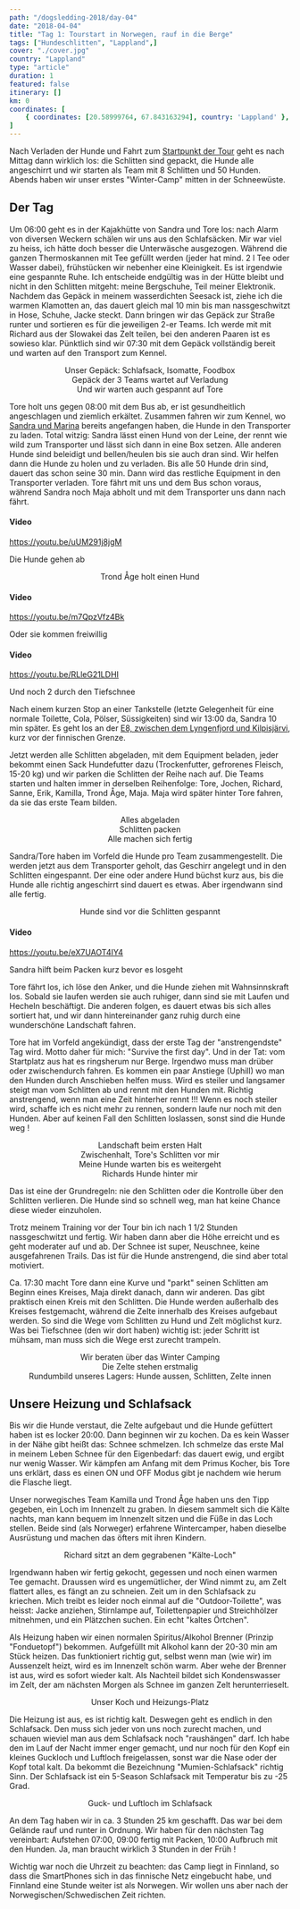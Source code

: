 ```yaml
---
path: "/dogsledding-2018/day-04"
date: "2018-04-04"
title: "Tag 1: Tourstart in Norwegen, rauf in die Berge"
tags: ["Hundeschlitten", "Lappland",]
cover: "./cover.jpg"
country: "Lappland"
type: "article"
duration: 1
featured: false
itinerary: []
km: 0
coordinates: [
    { coordinates: [20.58999764, 67.843163294], country: 'Lappland' },
]
---
```


Nach Verladen der Hunde und Fahrt zum [Startpunkt der Tour](https://www.google.com/maps/place/69%C2%B006'54.4%22N+20%C2%B044'49.1%22E/@69.1150972,20.6069021,11z/data=!4m5!3m4!1s0x0:0x0!8m2!3d69.1150972!4d20.7469778) geht es nach Mittag dann wirklich los: die Schlitten sind gepackt, die Hunde alle angeschirrt und wir starten als Team mit 8 Schlitten und 50 Hunden. Abends haben wir unser erstes "Winter-Camp" mitten in der Schneewüste.

## Der Tag

Um 06:00 geht es in der Kajakhütte von Sandra und Tore los: nach Alarm von diversen Weckern schälen wir uns aus den Schlafsäcken. Mir war viel zu heiss, ich hätte doch besser die Unterwäsche ausgezogen. Während die ganzen Thermoskannen mit Tee gefüllt werden (jeder hat mind. 2 l Tee oder Wasser dabei), frühstücken wir nebenher eine Kleinigkeit. Es ist irgendwie eine gespannte Ruhe. Ich entscheide endgültig was in der Hütte bleibt und nicht in den Schlitten mitgeht: meine Bergschuhe, Teil meiner Elektronik. Nachdem das Gepäck in meinem wasserdichten Seesack ist, ziehe ich die warmen Klamotten an, das dauert gleich mal 10 min bis man nassgeschwitzt in Hose, Schuhe, Jacke steckt. Dann bringen wir das Gepäck zur Straße runter und sortieren es für die jeweiligen 2-er Teams. Ich werde mit mit Richard aus der Slowakei das Zelt teilen, bei den anderen Paaren ist es sowieso klar. Pünktlich sind wir 07:30 mit dem Gepäck vollständig bereit und warten auf den Transport zum Kennel.

<photo-composition>
<rehype-image src="IMG_0743.JPG"><center>Unser Gepäck: Schlafsack, Isomatte, Foodbox</center></rehype-image>
<rehype-image src="IMG_0750.JPG"><center>Gepäck der 3 Teams wartet auf Verladung</center></rehype-image>
<rehype-image src="IMG_0754.JPG"><center>Und wir warten auch gespannt auf Tore</center></rehype-image>
</photo-composition>

Tore holt uns gegen 08:00 mit dem Bus ab, er ist gesundheitlich angeschlagen und ziemlich erkältet. Zusammen fahren wir zum Kennel, wo [Sandra und Marina](https://www.activetromso.no/about-active-tromso/) bereits angefangen haben, die Hunde in den Transporter zu laden. Total witzig: Sandra lässt einen Hund von der Leine, der rennt wie wild zum Transporter und lässt sich dann in eine Box setzen. Alle anderen Hunde sind beleidigt und bellen/heulen bis sie auch dran sind. Wir helfen dann die Hunde zu holen und zu verladen. Bis alle 50 Hunde drin sind, dauert das schon seine 30 min. Dann wird das restliche Equipment in den Transporter verladen. Tore fährt mit uns und dem Bus schon voraus, während Sandra noch Maja abholt und mit dem Transporter uns dann nach fährt.

#### Video

https://youtu.be/uUM291j8jgM

Die Hunde gehen ab


<rehype-image src="IMG_0776.JPG"><center>Trond Åge holt einen Hund</center></rehype-image>


#### Video

https://youtu.be/m7QpzVfz4Bk

Oder sie kommen freiwillig


#### Video

https://youtu.be/RLleG21LDHI

Und noch 2 durch den Tiefschnee

Nach einem kurzen Stop an einer Tankstelle (letzte Gelegenheit für eine normale Toilette, Cola, Pölser, Süssigkeiten) sind wir 13:00 da, Sandra 10 min später. Es geht los an der [E8, zwischen dem Lyngenfjord und Kilpisjärvi](https://www.google.com/maps/place/69%C2%B006'54.4%22N+20%C2%B044'49.1%22E/@69.1683949,20.4091482,10z/data=!4m5!3m4!1s0x0:0x0!8m2!3d69.1150972!4d20.7469778), kurz vor der finnischen Grenze.

Jetzt werden alle Schlitten abgeladen, mit dem Equipment beladen, jeder bekommt einen Sack Hundefutter dazu (Trockenfutter, gefrorenes Fleisch, 15-20 kg) und wir parken die Schlitten der Reihe nach auf. Die Teams starten und halten immer in derselben Reihenfolge: Tore, Jochen, Richard, Sanne, Erik, Kamilla, Trond Åge, Maja. Maja wird später hinter Tore fahren, da sie das erste Team bilden.

<photo-composition>
<rehype-image src="IMG_0793.JPG"><center>Alles abgeladen</center></rehype-image>
<rehype-image src="IMG_0790.JPG"><center>Schlitten packen</center></rehype-image>
<rehype-image src="IMG_0791.JPG"><center>Alle machen sich fertig</center></rehype-image>
</photo-composition>

Sandra/Tore haben im Vorfeld die Hunde pro Team zusammengestellt. Die werden jetzt aus dem Transporter geholt, das Geschirr angelegt und in den Schlitten eingespannt. Der eine oder andere Hund büchst kurz aus, bis die Hunde alle richtig angeschirrt sind dauert es etwas. Aber irgendwann sind alle fertig.

<rehype-image src="IMG_0796.JPG"><center>Hunde sind vor die Schlitten gespannt</center></rehype-image>

#### Video

https://youtu.be/eX7UAOT4IY4

Sandra hilft beim Packen kurz bevor es losgeht


Tore fährt los, ich löse den Anker, und die Hunde ziehen mit Wahnsinnskraft los. Sobald sie laufen werden sie auch ruhiger, dann sind sie mit Laufen und Hecheln beschäftigt. Die anderen folgen, es dauert etwas bis sich alles sortiert hat, und wir dann hintereinander ganz ruhig durch eine wunderschöne Landschaft fahren.

Tore hat im Vorfeld angekündigt, dass der erste Tag der "anstrengendste" Tag wird. Motto daher für mich: "Survive the first day". Und in der Tat: vom Startplatz aus hat es ringsherum nur Berge. Irgendwo muss man drüber oder zwischendurch fahren. Es kommen ein paar Anstiege (Uphill) wo man den Hunden durch Anschieben helfen muss. Wird es steiler und langsamer steigt man vom Schlitten ab und rennt mit den Hunden mit. Richtig anstrengend, wenn man eine Zeit hinterher rennt !!! Wenn es noch steiler wird, schaffe ich es nicht mehr zu rennen, sondern laufe nur noch mit den Hunden. Aber auf keinen Fall den Schlitten loslassen, sonst sind die Hunde weg !

<photo-composition>
<rehype-image src="IMG_0801.JPG"><center>Landschaft beim ersten Halt</center></rehype-image>
<rehype-image src="IMG_0802.JPG"><center>Zwischenhalt, Tore's Schlitten vor mir</center></rehype-image>
<rehype-image src="IMG_0803.JPG"><center>Meine Hunde warten bis es weitergeht</center></rehype-image>
<rehype-image src="IMG_0805.JPG"><center>Richards Hunde hinter mir</center></rehype-image>
</photo-composition>

Das ist eine der Grundregeln: nie den Schlitten oder die Kontrolle über den Schlitten verlieren. Die Hunde sind so schnell weg, man hat keine Chance diese wieder einzuholen.

Trotz meinem Training vor der Tour bin ich nach 1 1/2 Stunden nassgeschwitzt und fertig. Wir haben dann aber die Höhe erreicht und es geht moderater auf und ab. Der Schnee ist super, Neuschnee, keine ausgefahrenen Trails. Das ist für die Hunde anstrengend, die sind aber total motiviert.

Ca. 17:30 macht Tore dann eine Kurve und "parkt" seinen Schlitten am Beginn eines Kreises, Maja direkt danach, dann wir anderen. Das gibt praktisch einen Kreis mit den Schlitten. Die Hunde werden außerhalb des Kreises festgemacht, während die Zelte innerhalb des Kreises aufgebaut werden. So sind die Wege vom Schlitten zu Hund und Zelt möglichst kurz. Was bei Tiefschnee (den wir dort haben) wichtig ist: jeder Schritt ist mühsam, man muss sich die Wege erst zurecht trampeln.

<photo-composition>
<rehype-image src="IMG_0809.JPG"><center>Wir beraten über das Winter Camping</center></rehype-image>
<rehype-image src="IMG_0810.JPG"><center>Die Zelte stehen erstmalig</center></rehype-image>
<rehype-image src="IMG_0818.JPG"><center>Rundumbild unseres Lagers: Hunde aussen, Schlitten, Zelte innen</center></rehype-image>
</photo-composition>

## Unsere Heizung und Schlafsack

Bis wir die Hunde verstaut, die Zelte aufgebaut und die Hunde gefüttert haben ist es locker 20:00. Dann beginnen wir zu kochen. Da es kein Wasser in der Nähe gibt heißt das: Schnee schmelzen. Ich schmelze das erste Mal in meinem Leben Schnee für den Eigenbedarf: das dauert ewig, und ergibt nur wenig Wasser. Wir kämpfen am Anfang mit dem Primus Kocher, bis Tore uns erklärt, dass es einen ON und OFF Modus gibt je nachdem wie herum die Flasche liegt. 

Unser norwegisches Team Kamilla und Trond Åge haben uns den Tipp gegeben, ein Loch im Innenzelt zu graben. In diesem sammelt sich die Kälte nachts, man kann bequem im Innenzelt sitzen und die Füße in das Loch stellen. Beide sind (als Norweger) erfahrene Wintercamper, haben dieselbe Ausrüstung und machen das öfters mit ihren Kindern.

<rehype-image src="IMG_0822.JPG"><center>Richard sitzt an dem gegrabenen "Kälte-Loch"</center></rehype-image>

Irgendwann haben wir fertig gekocht, gegessen und noch einen warmen Tee gemacht. Draussen wird es ungemütlicher, der Wind nimmt zu, am Zelt flattert alles, es fängt an zu schneien. Zeit um in den Schlafsack zu kriechen. Mich treibt es leider noch einmal auf die "Outdoor-Toilette", was heisst: Jacke anziehen, Stirnlampe auf, Toilettenpapier und Streichhölzer mitnehmen, und ein Plätzchen suchen. Ein echt "kaltes Örtchen".

Als Heizung haben wir einen normalen Spiritus/Alkohol Brenner (Prinzip "Fonduetopf") bekommen. Aufgefüllt mit Alkohol kann der 20-30 min am Stück heizen. Das funktioniert richtig gut, selbst wenn man (wie wir) im Aussenzelt heizt, wird es im Innenzelt schön warm. Aber wehe der Brenner ist aus, wird es sofort wieder kalt. Als Nachteil bildet sich Kondenswasser im Zelt, der am nächsten Morgen als Schnee im ganzen Zelt herunterrieselt.

<rehype-image src="IMG_1156.JPG"><center>Unser Koch und Heizungs-Platz</center></rehype-image>

Die Heizung ist aus, es ist richtig kalt. Deswegen geht es endlich in den Schlafsack. Den muss sich jeder von uns noch zurecht machen, und schauen wieviel man aus dem Schlafsack noch "raushängen" darf. Ich habe den im Lauf der Nacht immer enger gemacht, und nur noch für den Kopf ein kleines Guckloch und Luftloch freigelassen, sonst war die Nase oder der Kopf total kalt. Da bekommt die Bezeichnung "Mumien-Schlafsack" richtig Sinn. Der Schlafsack ist ein 5-Season Schlafsack mit Temperatur bis zu -25 Grad.

<rehype-image src="IMG_1168.JPG"><center>Guck- und Luftloch im Schlafsack</center></rehype-image>

An dem Tag haben wir in ca. 3 Stunden 25 km geschafft. Das war bei dem Gelände rauf und runter in Ordnung. Wir haben für den nächsten Tag vereinbart: Aufstehen 07:00, 09:00 fertig mit Packen, 10:00 Aufbruch mit den Hunden. Ja, man braucht wirklich 3 Stunden in der Früh ! 

Wichtig war noch die Uhrzeit zu beachten: das Camp liegt in Finnland, so dass die SmartPhones sich in das finnische Netz eingebucht habe, und Finnland eine Stunde weiter ist als Norwegen. Wir wollen uns aber nach der Norwegischen/Schwedischen Zeit richten.

